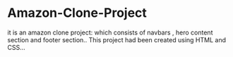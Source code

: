 # Amazon-Clone-Project
it is an amazon clone project: which consists of navbars , hero content section and footer section..
This project had been created using HTML and CSS...
